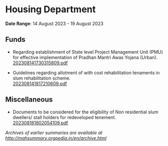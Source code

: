 # Housing Department

**Date Range**: 14 August 2023 - 19 August 2023


## Funds
- Regarding establishment of State level Project Management Unit (PMU) for effective implementation of Pradhan Mantri Awas Yojana (Urban).\
  [202308141730315809.pdf](https://gr.maharashtra.gov.in/Site/Upload/Government%20Resolutions/English/202308141730315809.pdf)

- Guidelines regarding allotment of with cost rehabilitation tenaments in slum rehabilitation scheme.\
  [202308141817210609.pdf](https://gr.maharashtra.gov.in/Site/Upload/Government%20Resolutions/English/202308141817210609.pdf)

## Miscellaneous
- Documents to be considered for the eligibility of Non residential slum dwellers/ stall holders for redeveloped tenement.\
  [202308181802054109.pdf](https://gr.maharashtra.gov.in/Site/Upload/Government%20Resolutions/English/202308181802054109.pdf)


*Archives of earlier summaries are available at http://mahsummary.orgpedia.in/en/archive.html*